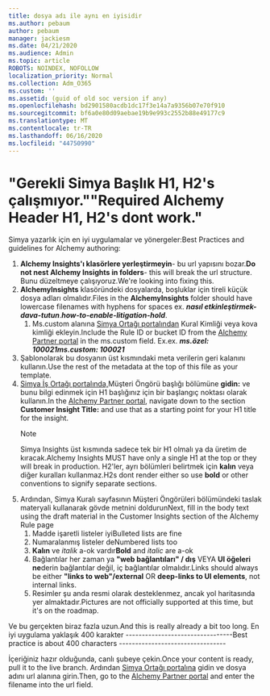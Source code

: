 ```yaml
---
title: dosya adı ile aynı en iyisidir
ms.author: pebaum
author: pebaum
manager: jackiesm
ms.date: 04/21/2020
ms.audience: Admin
ms.topic: article
ROBOTS: NOINDEX, NOFOLLOW
localization_priority: Normal
ms.collection: Adm_O365
ms.custom: ''
ms.assetid: (guid of old soc version if any)
ms.openlocfilehash: bd2901580acdb1dc17f3e14a7a9356b07e70f910
ms.sourcegitcommit: bf6a0e80d09aebae19b9e993c2552b88e49177c9
ms.translationtype: MT
ms.contentlocale: tr-TR
ms.lasthandoff: 06/16/2020
ms.locfileid: "44750990"
---
```

# <a name="required-alchemy-header-h1-h2s-dont-work"></a><span data-ttu-id="5d49f-102">"Gerekli Simya Başlık H1, H2's çalışmıyor."</span><span class="sxs-lookup"><span data-stu-id="5d49f-102">"Required Alchemy Header H1, H2's dont work."</span></span>
<span data-ttu-id="5d49f-103">Simya yazarlık için en iyi uygulamalar ve yönergeler:</span><span class="sxs-lookup"><span data-stu-id="5d49f-103">Best Practices and guidelines for Alchemy authoring:</span></span>

1. <span data-ttu-id="5d49f-104">**Alchemy Insights'ı klasörlere yerleştirmeyin**- bu url yapısını bozar.</span><span class="sxs-lookup"><span data-stu-id="5d49f-104">**Do not nest Alchemy Insights in folders**- this will break the url structure.</span></span> <span data-ttu-id="5d49f-105">Bunu düzeltmeye çalışıyoruz.</span><span class="sxs-lookup"><span data-stu-id="5d49f-105">We're looking into fixing this.</span></span>
1. <span data-ttu-id="5d49f-106">**AlchemyInsights** klasöründeki dosyalarda, boşluklar için tireli küçük dosya adları olmalıdır.</span><span class="sxs-lookup"><span data-stu-id="5d49f-106">Files in the **AlchemyInsights** folder should have lowercase filenames with hyphens for spaces ex.</span></span> <span data-ttu-id="5d49f-107">***nasıl etkinleştirmek-dava-tutun***.</span><span class="sxs-lookup"><span data-stu-id="5d49f-107">***how-to-enable-litigation-hold***.</span></span>
    1. <span data-ttu-id="5d49f-108">Ms.custom alanına [Simya Ortağı portalından](https://alchemyportal.azurewebsites.net) Kural Kimliği veya kova kimliği ekleyin.</span><span class="sxs-lookup"><span data-stu-id="5d49f-108">Include the Rule ID or bucket ID from the [Alchemy Partner portal](https://alchemyportal.azurewebsites.net) in the ms.custom field.</span></span> <span data-ttu-id="5d49f-109">Ex.</span><span class="sxs-lookup"><span data-stu-id="5d49f-109">ex.</span></span> <span data-ttu-id="5d49f-110">***ms.özel: 100021***</span><span class="sxs-lookup"><span data-stu-id="5d49f-110">***ms.custom: 100021***</span></span>
1. <span data-ttu-id="5d49f-111">Şablonolarak bu dosyanın üst kısmındaki meta verilerin geri kalanını kullanın.</span><span class="sxs-lookup"><span data-stu-id="5d49f-111">Use the rest of the metadata at the top of this file as your template.</span></span>
1. <span data-ttu-id="5d49f-112">[Simya İş Ortağı portalında,](https://alchemyportal.azurewebsites.net)Müşteri Öngörü başlığı bölümüne **gidin:** ve bunu bilgi edinmek için H1 başlığınız için bir başlangıç noktası olarak kullanın.</span><span class="sxs-lookup"><span data-stu-id="5d49f-112">In the [Alchemy Partner portal](https://alchemyportal.azurewebsites.net), navigate down to the section **Customer Insight Title:** and use that as a starting point for your H1 title for the insight.</span></span> 
    > [!NOTE]
    > <span data-ttu-id="5d49f-113">Simya Insights üst kısmında sadece tek bir H1 olmalı ya da üretim de kıracak.</span><span class="sxs-lookup"><span data-stu-id="5d49f-113">Alchemy Insights MUST have only a single H1 at the top or they will break in production.</span></span> <span data-ttu-id="5d49f-114">H2'ler, ayrı bölümleri belirtmek için **kalın** veya diğer kuralları kullanmaz.</span><span class="sxs-lookup"><span data-stu-id="5d49f-114">H2s dont render either so use **bold** or other conventions to signify separate sections.</span></span>
1. <span data-ttu-id="5d49f-115">Ardından, Simya Kuralı sayfasının Müşteri Öngörüleri bölümündeki taslak materyali kullanarak gövde metnini doldurun</span><span class="sxs-lookup"><span data-stu-id="5d49f-115">Next, fill in the body text using the draft material in the Customer Insights section of the Alchemy Rule page</span></span>
    1. <span data-ttu-id="5d49f-116">Madde işaretli listeler iyi</span><span class="sxs-lookup"><span data-stu-id="5d49f-116">Bulleted lists are fine</span></span>
    1. <span data-ttu-id="5d49f-117">Numaralanmış listeler de</span><span class="sxs-lookup"><span data-stu-id="5d49f-117">Numbered lists too</span></span>
    1. <span data-ttu-id="5d49f-118">**Kalın** ve *italik* a-ok vardır</span><span class="sxs-lookup"><span data-stu-id="5d49f-118">**Bold** and *italic* are a-ok</span></span>
    1. <span data-ttu-id="5d49f-119">Bağlantılar her zaman ya **"web bağlantıları" / dış** VEYA **UI öğeleri ne**derin bağlantılar değil, iç bağlantılar olmalıdır.</span><span class="sxs-lookup"><span data-stu-id="5d49f-119">Links should always be either **"links to web"/external** OR **deep-links to UI elements**, not internal links.</span></span>
    1. <span data-ttu-id="5d49f-120">Resimler şu anda resmi olarak desteklenmez, ancak yol haritasında yer almaktadır.</span><span class="sxs-lookup"><span data-stu-id="5d49f-120">Pictures are not officially supported at this time, but it's on the roadmap.</span></span>

<span data-ttu-id="5d49f-121">Ve bu gerçekten biraz fazla uzun.</span><span class="sxs-lookup"><span data-stu-id="5d49f-121">And this is really already a bit too long.</span></span> <span data-ttu-id="5d49f-122">En iyi uygulama yaklaşık 400 karakter ---------------------------------</span><span class="sxs-lookup"><span data-stu-id="5d49f-122">Best practice is about 400 characters ---------------------------------</span></span>

<span data-ttu-id="5d49f-123">İçeriğiniz hazır olduğunda, canlı şubeye çekin.</span><span class="sxs-lookup"><span data-stu-id="5d49f-123">Once your content is ready, pull it to the live branch.</span></span> <span data-ttu-id="5d49f-124">Ardından [Simya Ortağı portalına](https://alchemyportal.azurewebsites.net) gidin ve dosya adını url alanına girin.</span><span class="sxs-lookup"><span data-stu-id="5d49f-124">Then, go to the [Alchemy Partner portal](https://alchemyportal.azurewebsites.net) and enter the filename into the url field.</span></span> 
